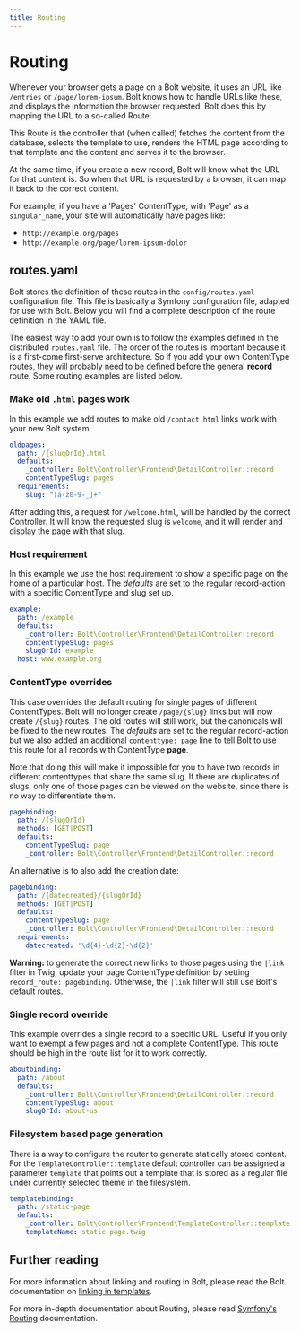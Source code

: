 ```yaml
---
title: Routing
---
```

Routing
=======

Whenever your browser gets a page on a Bolt website, it uses an URL like
`/entries` or `/page/lorem-ipsum`. Bolt knows how to handle URLs like these, and
displays the information the browser requested. Bolt does this by mapping the
URL to a so-called Route.

This Route is the controller that (when called) fetches the content from the
database, selects the template to use, renders the HTML page according to that
template and the content and serves it to the browser.

At the same time, if you create a new record, Bolt will know what the URL for
that content is. So when that URL is requested by a browser, it can map it back
to the correct content.

For example, if you have a 'Pages' ContentType, with 'Page' as a
`singular_name`, your site will automatically have pages like:

- `http://example.org/pages`
- `http://example.org/page/lorem-ipsum-dolor`

## routes.yaml

Bolt stores the definition of these routes in the `config/routes.yaml`
configuration file. This file is basically a Symfony configuration file,
adapted for use with Bolt. Below you will find a complete description of the
route definition in the YAML file.

The easiest way to add your own is to follow the examples defined in the
distributed `routes.yaml` file. The order of the routes is important
because it is a first-come first-serve architecture. So if you add your own
ContentType routes, they will probably need to be defined before the general
**record** route. Some routing examples are listed below.

### Make old `.html` pages work

In this example we add routes to make old `/contact.html` links work with your
new Bolt system.

```yaml
oldpages:
  path: /{slugOrId}.html
  defaults:
    _controller: Bolt\Controller\Frontend\DetailController::record
    contentTypeSlug: pages
  requirements:
    slug: "[a-z0-9-_]+"
```

After adding this, a request for `/welcome.html`, will be handled by the
correct Controller. It will know the requested slug is `welcome`, and it will
render and display the page with that slug.

### Host requirement

In this example we use the host requirement to show a specific page on the home
of a particular host. The _defaults_ are set to the regular record-action with a
specific ContentType and slug set up.

```yaml
example:
  path: /example
  defaults:
    _controller: Bolt\Controller\Frontend\DetailController::record
    contentTypeSlug: pages
    slugOrId: example
  host: www.example.org
```

### ContentType overrides

This case overrides the default routing for single pages of different
ContentTypes. Bolt will no longer create `/page/{slug}` links but will now
create `/{slug}` routes. The old routes will still work, but the canonicals
will be fixed to the new routes. The _defaults_ are set to the regular
record-action but we also added an additional `contenttype: page` line to tell
Bolt to use this route for all records with ContentType **page**.

Note that doing this will make it impossible for you to have two records in
different contenttypes that share the same slug. If there are duplicates of
slugs, only one of those pages can be viewed on the website, since there is no
way to differentiate them.

```yaml
pagebinding:
  path: /{slugOrId}
  methods: [GET|POST]
  defaults:
    contentTypeSlug: page
    _controller: Bolt\Controller\Frontend\DetailController::record
```

An alternative is to also add the creation date:

```yaml
pagebinding:
  path: /{datecreated}/{slugOrId}
  methods: [GET|POST]
  defaults:
    contentTypeSlug: page
    _controller: Bolt\Controller\Frontend\DetailController::record
  requirements:
    datecreated: '\d{4}-\d{2}-\d{2}'
```

<p class="warning"><strong>Warning:</strong> to generate the correct new links to those pages
using the <code>|link</code> filter in Twig, update your page ContentType definition
by setting <code>record_route: pagebinding</code>. Otherwise, the 
<code>|link</code> filter will still use Bolt's default routes.</p>

### Single record override

This example overrides a single record to a specific URL. Useful if you only
want to exempt a few pages and not a complete ContentType. This route should be 
high in the route list for it to work correctly.

```yaml
aboutbinding:
  path: /about
  defaults:
    _controller: Bolt\Controller\Frontend\DetailController::record
    contentTypeSlug: about
    slugOrId: about-us
```

### Filesystem based page generation

There is a way to configure the router to generate statically stored content.
For the `TemplateController::template` default controller can be assigned
a parameter `template` that points out a template that is stored as a
regular file under currently selected theme in the filesystem.

```yaml
templatebinding:
  path: /static-page
  defaults:
    _controller: Bolt\Controller\Frontend\TemplateController::template
    templateName: static-page.twig
```

## Further reading

For more information about linking and routing in Bolt, please read
the Bolt documentation on [linking in templates][linking-in-templates].

For more in-depth documentation about Routing, please read [Symfony's
Routing][sf-docs] documentation.

[sf-docs]: https://symfony.com/doc/current/routing.html
[linking-in-templates]: ../templating/linking-in-templates